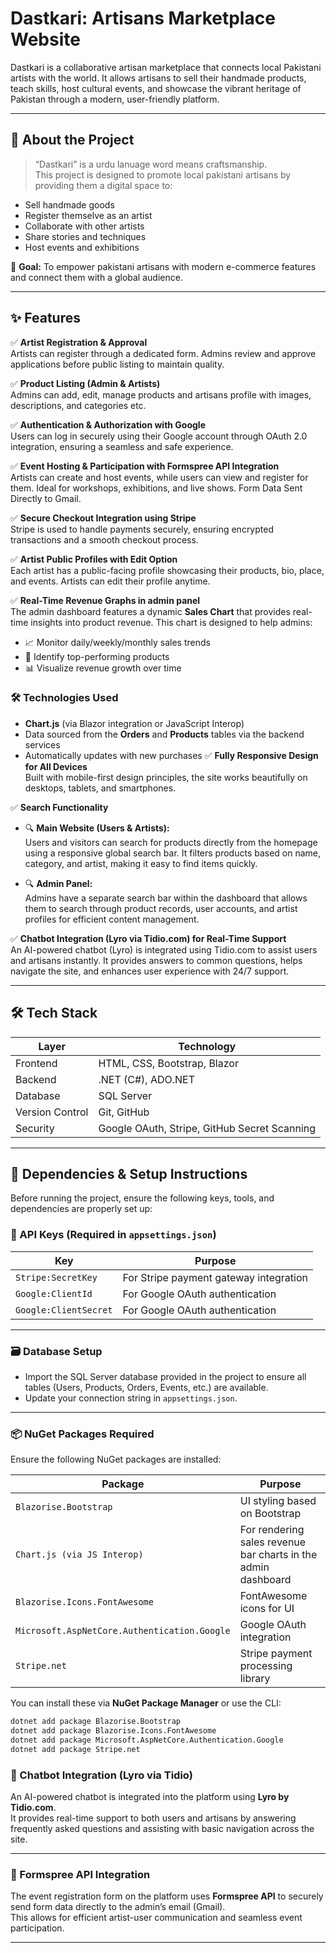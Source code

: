 # Dastkari: Artisans Marketplace Website

Dastkari is a collaborative artisan marketplace that connects local Pakistani artists with the world. It allows artisans to sell their handmade products, teach skills, host cultural events, and showcase the vibrant heritage of Pakistan through a modern, user-friendly platform.

---

## 📖 About the Project

> “Dastkari” is a urdu lanuage word means craftsmanship.  
This project is designed to promote local pakistani artisans by providing them a digital space to:

- Sell handmade goods
- Register themselve as an artist
- Collaborate with other artists
- Share stories and techniques
- Host events and exhibitions

🎯 **Goal:** To empower pakistani artisans with modern e-commerce features and connect them with a global audience.

---

## ✨ Features

✅ **Artist Registration & Approval**  
Artists can register through a dedicated form. Admins review and approve applications before public listing to maintain quality.

✅ **Product Listing (Admin & Artists)**  
Admins can add, edit, manage products and artisans profile with images, descriptions, and categories etc.

✅ **Authentication & Authorization with Google**  
Users can log in securely using their Google account through OAuth 2.0 integration, ensuring a seamless and safe experience.

✅ **Event Hosting & Participation with Formspree API Integration**  
Artists can create and host events, while users can view and register for them. Ideal for workshops, exhibitions, and live shows. Form Data Sent Directly to Gmail. 

✅ **Secure Checkout Integration using Stripe**  
Stripe is used to handle payments securely, ensuring encrypted transactions and a smooth checkout process.

✅ **Artist Public Profiles with Edit Option**  
Each artist has a public-facing profile showcasing their products, bio, place, and events. Artists can edit their profile anytime.

✅ **Real-Time Revenue Graphs in admin panel**  
The admin dashboard features a dynamic **Sales Chart** that provides real-time insights into product revenue. This chart is designed to help admins:

- 📈 Monitor daily/weekly/monthly sales trends  
- 🛒 Identify top-performing products  
- 📊 Visualize revenue growth over time  

### 🛠️ Technologies Used

- **Chart.js** (via Blazor integration or JavaScript Interop)  
- Data sourced from the **Orders** and **Products** tables via the backend services  
- Automatically updates with new purchases
✅ **Fully Responsive Design for All Devices**  
Built with mobile-first design principles, the site works beautifully on desktops, tablets, and smartphones.

✅ **Search Functionality**

- 🔍 **Main Website (Users & Artists):**  
  Users and visitors can search for products directly from the homepage using a responsive global search bar. It filters products based on name, category, and artist, making it easy to find items quickly.

- 🔍 **Admin Panel:**  
  Admins have a separate search bar within the dashboard that allows them to search through product records, user accounts, and artist profiles for efficient content management.

✅ **Chatbot Integration (Lyro via Tidio.com) for Real-Time Support**  
An AI-powered chatbot (Lyro) is integrated using Tidio.com to assist users and artisans instantly. It provides answers to common questions, helps navigate the site, and enhances user experience with 24/7 support.

---

## 🛠 Tech Stack

| Layer           | Technology                         |
|----------------|-------------------------------------|
| Frontend        | HTML, CSS, Bootstrap, Blazor        |
| Backend         | .NET (C#), ADO.NET     |
| Database        | SQL Server                          |
| Version Control | Git, GitHub                         |
| Security        | Google OAuth, Stripe, GitHub Secret Scanning |

---

## 🔧 Dependencies & Setup Instructions

Before running the project, ensure the following keys, tools, and dependencies are properly set up:

### 🔑 API Keys (Required in `appsettings.json`)
| Key | Purpose |
|-----|---------|
| `Stripe:SecretKey` | For Stripe payment gateway integration |
| `Google:ClientId` | For Google OAuth authentication |
| `Google:ClientSecret` | For Google OAuth authentication |

---

### 🗃️ Database Setup

- Import the SQL Server database provided in the project to ensure all tables (Users, Products, Orders, Events, etc.) are available.
- Update your connection string in `appsettings.json`.

---

### 📦 NuGet Packages Required

Ensure the following NuGet packages are installed:

| Package | Purpose |
|---------|---------|
| `Blazorise.Bootstrap` | UI styling based on Bootstrap |
| `Chart.js (via JS Interop)` | For rendering sales revenue bar charts in the admin dashboard |
| `Blazorise.Icons.FontAwesome` | FontAwesome icons for UI |
| `Microsoft.AspNetCore.Authentication.Google` | Google OAuth integration |
| `Stripe.net` | Stripe payment processing library |

You can install these via **NuGet Package Manager** or use the CLI:

```bash
dotnet add package Blazorise.Bootstrap
dotnet add package Blazorise.Icons.FontAwesome
dotnet add package Microsoft.AspNetCore.Authentication.Google
dotnet add package Stripe.net
 ```

### 🤖 Chatbot Integration (Lyro via Tidio)

An AI-powered chatbot is integrated into the platform using **Lyro by Tidio.com**.  
It provides real-time support to both users and artisans by answering frequently asked questions and assisting with basic navigation across the site.

---

### 📨 Formspree API Integration

The event registration form on the platform uses **Formspree API** to securely send form data directly to the admin’s email (Gmail).  
This allows for efficient artist-user communication and seamless event participation.

---


